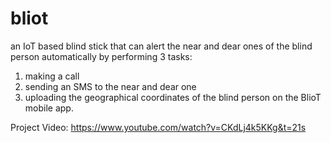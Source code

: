 # bliot

an IoT based blind stick that can alert the near and dear ones of the blind person automatically by performing 3 tasks:
1. making a call 
2. sending an SMS to the near and dear one
3. uploading the geographical coordinates of the blind person on the BlioT mobile app.

Project Video: https://www.youtube.com/watch?v=CKdLj4k5KKg&t=21s

